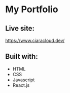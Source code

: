 # My Portfolio

## Live site:

https://www.ciaracloud.dev/

## Built with:

- HTML
- CSS
- Javascript
- React.js
